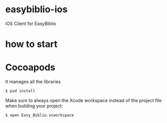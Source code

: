 # easybiblio-ios
iOS Client for EasyBiblio

# how to start

# Cocoapods
It manages all the libraries

```
$ pod install
```

Make sure to always open the Xcode workspace instead of the project file when building your project:
```
$ open Easy_Biblio.xcworkspace
```

